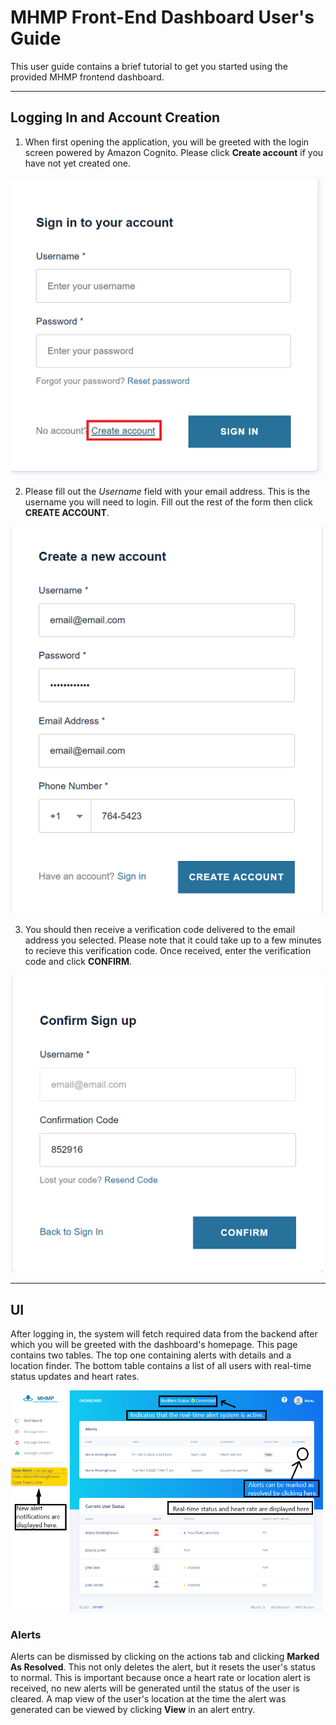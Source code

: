 # MHMP Front-End Dashboard User's Guide
This user guide contains a brief tutorial to get you started using the provided MHMP frontend dashboard. 

---

## Logging In and Account Creation

1. When first opening the application, you will be greeted with the login screen powered by Amazon Cognito. Please click **Create account** if you have not yet created one.

<img src="./images/user_guide/UserGuide-1.0.0.png"  width="500"/>

2. Please fill out the *Username* field with your email address. This is the username you will need to login. Fill out the rest of the form then click **CREATE ACCOUNT**.

<img src="./images/user_guide/UserGuide-1.0.1.png"  width="500"/>

3. You should then receive a verification code delivered to the email address you selected. Please note that it could take up to a few minutes to recieve this verification code. Once received, enter the verification code and click **CONFIRM**.

<img src="./images/user_guide/UserGuide-1.0.2.png"  width="500"/>

---

## UI
After logging in, the system will fetch required data from the backend after which you will be greeted with the dashboard's homepage. This page contains two tables. The top one containing alerts with details and a location finder. The bottom table contains a list of all users with real-time status updates and heart rates.  

<img src="./images/user_guide/UserGuide-2.0.0.png"  width="500"/>

### Alerts
Alerts can be dismissed by clicking on the actions tab and clicking **Marked As Resolved**. This not only deletes the alert, but it resets the user's status to normal. This is important because once a heart rate or location alert is received, no new alerts will be generated until the status of the user is cleared. A map view of the user's location at the time the alert was generated can be viewed by clicking **View** in an alert entry. 
